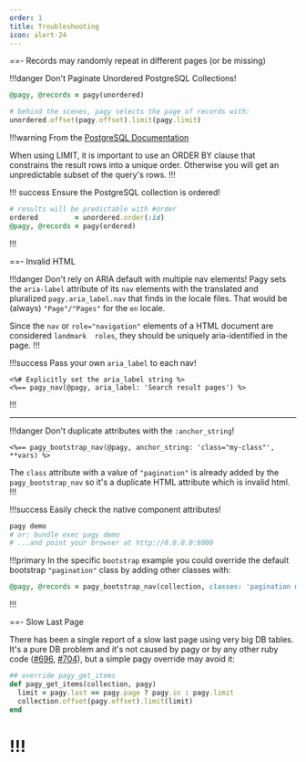 ```yaml
---
order: 1
title: Troubleshooting
icon: alert-24
---
```


==- Records may randomly repeat in different pages (or be missing)

!!!danger Don't Paginate Unordered PostgreSQL Collections!

```rb
@pagy, @records = pagy(unordered)

# behind the scenes, pagy selects the page of records with: 
unordered.offset(pagy.offset).limit(pagy.limit)
```

!!!warning From the [PostgreSQL Documentation](https://www.postgresql.org/docs/16/queries-limit.html#:~:text=When%20using%20LIMIT,ORDER%20BY)

When using LIMIT, it is important to use an ORDER BY clause that constrains the result rows into a unique order. Otherwise you
will get an unpredictable subset of the query's rows.
!!!

!!! success Ensure the PostgreSQL collection is ordered!

```rb
# results will be predictable with #order
ordered         = unordered.order(:id)
@pagy, @records = pagy(ordered)
```

!!!

==- Invalid HTML

!!!danger Don't rely on ARIA default with multiple nav elements!
Pagy sets the `aria-label` attribute of its `nav` elements with the translated and pluralized `pagy.aria_label.nav` that finds in
the locale files. That would be (always) `"Page"/"Pages"` for the `en` locale.

Since the `nav` or `role="navigation"` elements of a HTML document are considered `landmark  roles`, they
should be uniquely aria-identified in the page.
!!!

!!!success Pass your own `aria_label` to each nav!

```erb
<%# Explicitly set the aria_label string %> 
<%== pagy_nav(@pagy, aria_label: 'Search result pages') %>
```

!!!
<hr>

!!!danger Don't duplicate attributes with the `:anchor_string`!

```erb
<%== pagy_bootstrap_nav(@pagy, anchor_string: 'class="my-class"', **vars) %>
```

The `class` attribute with a value of `"pagination"` is already added by the `pagy_bootstrap_nav` so it's a duplicate HTML
attribute which is invalid html.
!!!

!!!success Easily check the native component attributes!

```sh
pagy demo
# or: bundle exec pagy demo
# ...and point your browser at http://0.0.0.0:8000
```

!!!primary
In the specific `bootstrap` example you could override the default bootstrap `"pagination"` class by adding other classes with:

```ruby
@pagy, @records = pagy_bootstrap_nav(collection, classes: 'pagination my-class')
```

!!!

==- Slow Last Page

There has been a single report of a slow last page using very big DB tables. It's a pure DB problem and it's not caused by 
pagy or by any other ruby code ([#696](https://github.com/ddnexus/pagy/pull/696), 
[#704](https://github.com/ddnexus/pagy/pull/704)), but a simple pagy override may avoid it:

```rb
## override pagy_get_items
def pagy_get_items(collection, pagy)
  limit = pagy.last == pagy.page ? pagy.in : pagy.limit
  collection.offset(pagy.offset).limit(limit)
end
```
!!!
===
